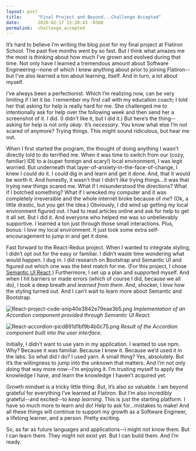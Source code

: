 ```yaml
---
layout: post
title:      "Final Project and Beyond...Challenge Accepted"
date:       2020-02-17 15:20:43 -0500
permalink:  challenge_accepted
---
```



It’s hard to believe I’m writing the blog post for my final project at Flatiron School. The past five months went by so fast. But I think what amazes me the most is thinking about how much I’ve grown and evolved during that time. Not only have I learned a tremendous amount about Software Engineering--none of which I knew anything about prior to joining Flatiron--but I’ve also learned a ton about learning, itself. And in turn, a lot about myself.
	
I’ve always been a perfectionist. Which I’m realizing now, can be very limiting if I let it be. I remember my first call with my education coach; I told her that asking for help is really hard for me. She challenged me to intentionally ask for help over the following week and then send her a screenshot of it. I did. (I didn’t like it, but I did it.) But here’s the thing--asking for help is not only *okay*. It’s *necessary*. You know what else I’m not scared of anymore? Trying things. This might sound ridiculous, but hear me out.
	
When I first started the program, the thought of doing anything I wasn’t directly told to do terrified me. When it was time to switch from our (cozy, familiar) IDE to a (super foreign and scary!) local environment, I was legit worried. But underneath that layer-of-anxiety-in-the-face-of-change, I knew I could do it. I could dig in and learn and get it done. And, that it would be worth it. And honestly, it wasn’t that I didn’t *like* trying things...it was that trying new things scared me. What if I misunderstood the directions? What if I botched something? What if I wrecked my computer and it was completely irreversible and the whole internet broke because of *me*? (Ok, a little drastic, but you get the idea.) Obviously, I did wind up getting my local environment figured out. I had to read articles online and ask for help to get it all set. But I did it. And everyone who helped me was so unbelievably supportive. I learned a ton just through those small interactions. Plus, bonus: I *love* my local environment. It just took some extra self-encouragement to jump in and get it done.
	
Fast forward to the React-Redux project. When I wanted to integrate styling, I didn’t opt out for the easy or familiar. I didn’t waste time wondering what would happen. I dug in. I did research on Bootstrap and Semantic UI and figured out which one was the best match for me. (For this project, I chose [Semantic UI React](https://react.semantic-ui.com/).) Furthermore, I set up a plan and supported myself. And when I hit barriers or made errors (which of course I did, because we all do), I took a deep breath and *learned from them*. And, shocker, I *love* how the styling turned out. And I can’t wait to learn more about Semantic and Bootstrap.

![React-project-code-snip40e3842e79eae3b5.png](https://www.pastepic.xyz/images/2020/02/17/React-project-code-snip40e3842e79eae3b5.png)
*Implementation of an Accordion component provided through Semantic UI React.*

![React-accordion-picd891d1bf9b4b0c75.png](https://www.pastepic.xyz/images/2020/02/17/React-accordion-picd891d1bf9b4b0c75.png) 
*Result of the Accordion component built into the user interface.*

Initially, I didn’t want to use yarn in my application. I wanted to use npm. Why? Because it was familiar. Because I knew it. Because we’d used it in the labs. So what did I do? I used yarn. A small thing? Yes, absolutely. But it’s the willingness to jump into the unknown that matters. And I’m not only doing that way more now--I’m enjoying it. I’m trusting myself to apply the knowledge I have, and learn the knowledge I haven’t acquired yet.
	
Growth mindset is a tricky little thing. But, it’s also *so* valuable. I am beyond grateful for everything I’ve learned at Flatiron. But I’m also incredibly grateful--and excited--to *keep learning*. This is just the starting platform. I have so much more to learn and do! Help to ask for...mistakes to make! And all these things will continue to support my growth as a Software Engineer, a lifelong learner, and a person. Pretty exciting.
	
 So, as far as future languages and applications--I might not know them. But I can learn them. They might not exist yet. But I can build them. And I’m ready.
